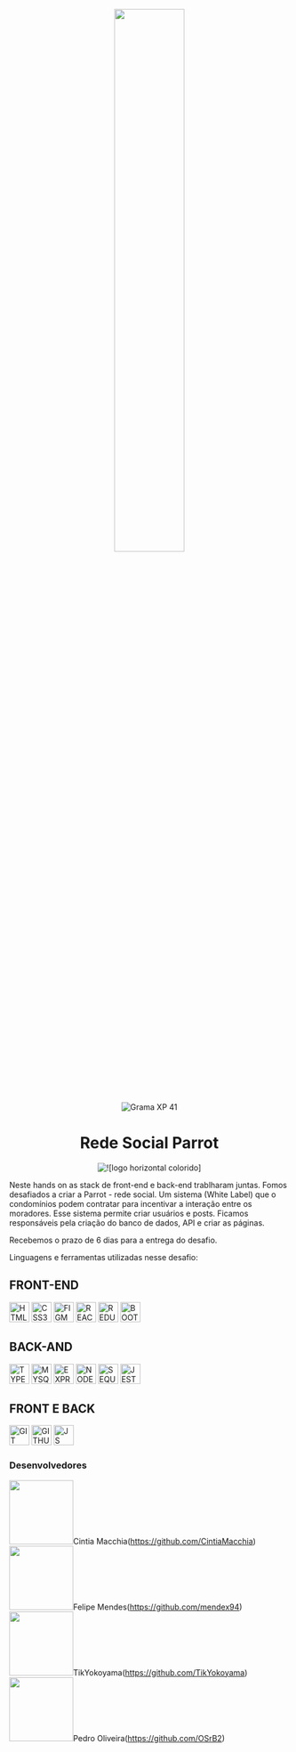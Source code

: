 <p align="center">
  <img src="https://user-images.githubusercontent.com/90655270/161388302-145d58d6-723a-4dc1-97e7-80133dfa4c3a.png" width="50%">
</p>

<p align="center">
  <img alt="Grama XP 41" src="https://img.shields.io/static/v1?label=XP&message=41&color=success&labelColor=grey">

<h1 align="center"> Rede Social Parrot </h1>

<p align= "center">
<img alt="![logo horizontal colorido]" src="https://user-images.githubusercontent.com/89550095/174305655-8bb06de2-a132-4c5e-8146-18a7e062cf8e.png">

Neste hands on as stack de front-end e back-end trablharam juntas. Fomos desafiados a criar a Parrot - rede social. Um sistema (White Label) que o condomínios
podem contratar para incentivar a interação entre os moradores. Esse sistema permite criar usuários e posts. 
Ficamos responsáveis pela criação do banco de dados, API e criar as páginas.
 
Recebemos o prazo de 6 dias para a entrega do desafio.

Linguagens e ferramentas utilizadas nesse desafio:
  <div>
    <h2>FRONT-END</h2>
    <img src="https://cdn.jsdelivr.net/gh/devicons/devicon/icons/html5/html5-original.svg" alt="HTML5" width="36" height="36" />
   <img src="https://cdn.jsdelivr.net/gh/devicons/devicon/icons/css3/css3-original.svg"  alt="CSS3" width="36" height="36"/>
    <img src="https://cdn.jsdelivr.net/gh/devicons/devicon/icons/figma/figma-original.svg" alt="FIGMA" width="36" height="36"/>
       <img src="https://cdn.jsdelivr.net/gh/devicons/devicon/icons/react/react-original.svg" alt="REACT" width="36" height="36" />
            <img src="https://cdn.jsdelivr.net/gh/devicons/devicon/icons/redux/redux-original.svg" alt="REDUX" width="36" height="36"  />
       <img src="https://cdn.jsdelivr.net/gh/devicons/devicon/icons/bootstrap/bootstrap-original.svg" alt="BOOTSTRAP" width="36" height="36"  />
    <h2>BACK-AND</h2>
  <img src="https://cdn.jsdelivr.net/gh/devicons/devicon/icons/typescript/typescript-original.svg" alt="TYPESCRIPT" width="36" height="36"/>
    <img src="https://cdn.jsdelivr.net/gh/devicons/devicon/icons/mysql/mysql-original.svg" alt="MYSQL" width="36" height="36"/>
<img src="https://cdn.jsdelivr.net/gh/devicons/devicon/icons/express/express-original.svg" alt="EXPRESSJS" width="36" height="36" />  
    <img src="https://cdn.jsdelivr.net/gh/devicons/devicon/icons/nodejs/nodejs-original.svg" alt="NODEJS" width="36" height="36"/>
     <img src="https://cdn.jsdelivr.net/gh/devicons/devicon/icons/sequelize/sequelize-original.svg" alt="SEQUELIZE" width="36" height="36"/>
     <img src="https://cdn.jsdelivr.net/gh/devicons/devicon/icons/jest/jest-plain.svg" alt="JEST" width="36" height="36"/>  
    <h2>FRONT E BACK</h2>
     <img src="https://cdn.jsdelivr.net/gh/devicons/devicon/icons/git/git-original.svg" alt="GIT" width="36" height="36" />
    <img src="https://cdn.jsdelivr.net/gh/devicons/devicon/icons/github/github-original.svg" alt="GITHUB" width="36" height="36" />
   <img src="https://cdn.jsdelivr.net/gh/devicons/devicon/icons/javascript/javascript-original.svg" alt="JS" width="36" height="36" />
       </div>

<h3>Desenvolvedores</h3>

 <img src="https://avatars.githubusercontent.com/u/89550095?v=4" width=115>Cintia Macchia(https://github.com/CintiaMacchia)</br>
 <img src="https://avatars.githubusercontent.com/u/59844712?v=4" width=115>Felipe Mendes(https://github.com/mendex94)</br>
 <img src="https://avatars.githubusercontent.com/u/95004294?v=4" width=115>TikYokoyama(https://github.com/TikYokoyama)</br>
 <img src="https://avatars.githubusercontent.com/u/73663600?v=4" width=115>Pedro Oliveira(https://github.com/OSrB2)</br>
